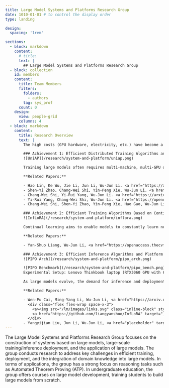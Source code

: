 ```yaml
---
title: Large Model Systems and Platforms Research Group
date: 1010-01-01 # to control the display order
type: landing

design:
  spacing: '1rem'

sections:
  - block: markdown
    content:
      # title:
      text: |
        ## Large Model Systems and Platforms Research Group
  - block: collection
    id: members
    content:
      title: Team Members
      filters:
        folders:
          - authors
        tag: sys_prof
      count: 0
    design:
      view: people-grid
      columns: 4
  - block: markdown
    content:
      title: Research Overview
      text: |
        The high costs (GPU hardware, electricity, etc.) have become a major hurdle for the sustainable development of artificial intelligence, especially for large models. Nanjing University’s School of Computer Science has developed efficient training and inference algorithms that accelerate large model processes through algorithm innovation, reducing costs or enabling the training of larger, more accurate models with the same resources. Furthermore, by integrating these innovations, they have built a training and inference system and platform that supports high accuracy with low-cost deployment. Representative achievements include:

        ### Achievement 1: Efficient Distributed Training Algorithms and Platform
        ![UniAP](/research/system-and-platform/uniap.png)

        Training large models often requires multi-machine, multi-GPU distributed training. Distributed training poses significant challenges—in our experiments, 64%–87% of runs fail due to suboptimal hyperparameter setups (e.g., model partitioning, data distribution). Moreover, when training is slow, many only consider scaling hardware, overlooking the impact of distributed training algorithms that can significantly boost computational efficiency, often several times or even dozens of times faster. We propose a series of efficient algorithms—including communication optimization, asynchronous methods, fault tolerance, and automatic parallelism—and developed UniAP, the first platform to jointly optimize intra-layer and inter-layer parallel strategies. Given a model and hardware configuration, UniAP can automatically search for the optimal distributed training strategy, achieving speedups of up to 9x under certain conditions, while addressing issues due to improper hyperparameter settings. UniAP has also been adapted to domestic AI hardware.

        **Related Papers:**

        - Hao Lin, Ke Wu, Jie Li, Jun Li, Wu-Jun Li. <a href="https://arxiv.org/abs/2307.16375" target="_blank">UniAP: Unifying Inter- and Intra-Layer Automatic Parallelism by Mixed Integer Quadratic Programming</a>. CVPR 2025.
        - Shen-Yi Zhao, Chang-Wei Shi, Yin-Peng Xie, Wu-Jun Li. <a href="https://arxiv.org/abs/2007.13985" target="_blank">Stochastic Normalized Gradient Descent with Momentum for Large-Batch Training</a>. SCIENCE CHINA Information Sciences (SCIS), 2024.
        - Chang-Wei Shi, Yi-Rui Yang, Wu-Jun Li. <a href="https://arxiv.org/abs/2407.19234" target="_blank">Ordered Momentum for Asynchronous SGD</a>. Advances in Neural Information Processing Systems (NeurIPS), 2024.
        - Yi-Rui Yang, Chang-Wei Shi, Wu-Jun Li. <a href="https://openreview.net/forum?id=wriKDQqiOQ" target="_blank">On the Effect of Batch Size in Byzantine-Robust Distributed Learning</a>. The Twelfth International Conference on Learning Representations (ICLR), 2024.
        - Chang-Wei Shi, Shen-Yi Zhao, Yin-Peng Xie, Hao Gao, Wu-Jun Li. Global Momentum Compression for Sparse Communication in Distributed SGD. arXiv 2024.

        ### Achievement 2: Efficient Training Algorithms Based on Continual Learning
        ![InfLoRA](/research/system-and-platform/inflora.png)

        Continual learning aims to enable models to constantly learn new tasks while retaining previous knowledge, which is crucial for efficiently training large models. Typically, training large models requires massive GPU clusters and huge datasets, incurring high costs. With continual learning, new versions of large models can be incrementally built on previous ones without re-accessing all historical data, substantially reducing training overhead. However, existing large models often suffer from “catastrophic forgetting” where new task training compromises previous performance. To overcome this, models must balance stability (retaining old skills) and plasticity (learning new tasks). We propose InfLoRA, a novel method that injects a low-rank branch into pre-trained weights; our theoretical analysis shows that fine-tuning the low-rank branch is equivalent to adjusting weights within a subspace spanned by the low-rank matrices. This carefully designed subspace avoids interfering with previous knowledge, striking an effective balance to improve overall model accuracy. InfLoRA is the first approach to bridge LoRA-based tuning with full-parameter fine-tuning for overcoming forgetting.

        **Related Papers:**

        - Yan-Shuo Liang, Wu-Jun Li, <a href="https://openaccess.thecvf.com/content/CVPR2024/html/Liang_InfLoRA_Interference-Free_Low-Rank_Adaptation_for_Continual_Learning_CVPR_2024_paper.html" target="_blank">InfLoRA: Interference-Free Low-Rank Adaptation for Continual Learning</a>, CVPR 2024.

        ### Achievement 3: Efficient Inference Algorithms and Platform
        ![PIPO Arch](/research/system-and-platform/pipo_arch.png)

        ![PIPO Benchmark](/research/system-and-platform/pipo_bench.png)
        Experimental Setup: Lenovo Thinkbook laptop (RTX3060 GPU with 6GB VRAM, Intel i7-11800H @ 2.30GHz, 16GB RAM, 1TB SSD); model weights quantized to INT4.

        As large models evolve, the demand for inference and deployment hardware rises sharply. To address this, we innovated in both model compression and system architecture to design an efficient inference algorithm and platform. In terms of compression, our LCQ (Low-rank Codebook Quantization) allows the quantization dictionary to have a rank greater than one—reducing quantization loss compared to traditional approaches with a rank of one. Regarding system architecture, our offloading method stores parts of the model in CPU memory or on disk, enabling the inference of models that exceed the GPU's memory capacity. Existing offloading frameworks (like FlexGen) suffer from low concurrency and suboptimal disk utilization, leading to poor GPU usage. Our novel Pipelined Offloading (PIPO) framework automatically determines the optimal offloading strategy based on model and hardware specifications, complemented by data transfer optimizations and custom CUDA kernel modifications to boost inference throughput. Experiments show that while conventional methods reach less than 40% GPU utilization, PIPO can push it above 90%, with inference speeds up to 3.1 times faster.

        **Related Papers:**

        - Wen-Pu Cai, Ming-Yang Li, Wu-Jun Li, <a href="https://arxiv.org/abs/2405.20973" target="_blank">LCQ: Low-Rank Codebook based Quantization for Large Language Models</a>, arXiv 2024.
          <div class="flex flex-wrap space-x-3">
            <a><img src="/lm/images/links.svg" class="inline-block" style="height: 1.25em"></a>
            <a href="https://github.com/liangyanshuo/InfLoRA" target="_blank"><img src="/lm/images/github.svg" class="inline-block" style="height: 1.5em"></img></a>
          </div>
        - Yangyijian Liu, Jun Li, Wu-Jun Li, <a href="placeholder" target="_blank">PIPO: Pipelined Offloading for Efficient Inference on Consumer Devices</a>, Submitted, 2025.
---
```


The Large Model Systems and Platforms Research Group focuses on the construction of systems based on large models, large-scale training/inference deployment, and the application of large models. The group conducts research to address key challenges in efficient training, deployment, and the integration of domain knowledge into large models. In terms of applications, the group has a strong focus on reasoning tasks such as Automated Theorem Proving (ATP). In undergraduate education, the group offers courses on large model development, training students to build large models from scratch.